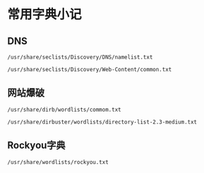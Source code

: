 # 常用字典小记

## DNS

```
/usr/share/seclists/Discovery/DNS/namelist.txt

/usr/share/seclists/Discovery/Web-Content/common.txt
````

## 网站爆破

```
/usr/share/dirb/wordlists/commom.txt

/usr/share/dirbuster/wordlists/directory-list-2.3-medium.txt 
````

## Rockyou字典

```
/usr/share/wordlists/rockyou.txt
````